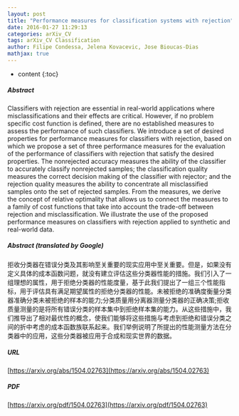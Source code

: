 ```yaml
---
layout: post
title: "Performance measures for classification systems with rejection"
date: 2016-01-27 11:29:13
categories: arXiv_CV
tags: arXiv_CV Classification
author: Filipe Condessa, Jelena Kovacevic, Jose Bioucas-Dias
mathjax: true
---
```


* content
{:toc}

##### Abstract
Classifiers with rejection are essential in real-world applications where misclassifications and their effects are critical. However, if no problem specific cost function is defined, there are no established measures to assess the performance of such classifiers. We introduce a set of desired properties for performance measures for classifiers with rejection, based on which we propose a set of three performance measures for the evaluation of the performance of classifiers with rejection that satisfy the desired properties. The nonrejected accuracy measures the ability of the classifier to accurately classify nonrejected samples; the classification quality measures the correct decision making of the classifier with rejector; and the rejection quality measures the ability to concentrate all misclassified samples onto the set of rejected samples. From the measures, we derive the concept of relative optimality that allows us to connect the measures to a family of cost functions that take into account the trade-off between rejection and misclassification. We illustrate the use of the proposed performance measures on classifiers with rejection applied to synthetic and real-world data.

##### Abstract (translated by Google)
拒收分类器在错误分类及其影响至关重要的现实应用中至关重要。但是，如果没有定义具体的成本函数问题，就没有建立评估这些分类器性能的措施。我们引入了一组理想的属性，用于拒绝分类器的性能度量，基于此我们提出了一组三个性能指标，用于评估具有满足期望属性的拒绝分类器的性能。未被拒绝的准确度衡量分类器准确分类未被拒绝的样本的能力;分类质量用分离器测量分类器的正确决策;拒收质量测量的是将所有错误分类的样本集中到拒绝样本集的能力。从这些措施中，我们推导出了相对最优性的概念，使我们能够将这些措施与考虑到拒绝和错误分类之间的折中考虑的成本函数族联系起来。我们举例说明了所提出的性能测量方法在分类器中的应用，这些分类器被应用于合成和现实世界的数据。

##### URL
[https://arxiv.org/abs/1504.02763](https://arxiv.org/abs/1504.02763)

##### PDF
[https://arxiv.org/pdf/1504.02763](https://arxiv.org/pdf/1504.02763)

